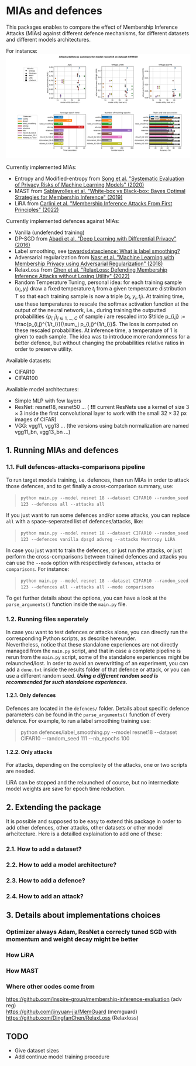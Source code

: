 **MIAs and defences**
===

This packages enables to compare the effect of Membership Inference Attacks (MIAs) against different defence mechanisms, for different datasets and different models architectures.


For instance:
![Summary example](recap.png)


Currently implemented MIAs:   
*  Entropy and Modified-entropy from [Song et al. "Systematic Evaluation of Privacy Risks of Machine Learning Models" (2020)](https://arxiv.org/abs/2003.10595)
*  MAST from [Sablayrolles et al. "White-box vs Black-box: Bayes Optimal Strategies for Membership Inference" (2019)](https://arxiv.org/abs/1908.11229)
*  LiRA from [Carlini et al. "Membership Inference Attacks From First Principles" (2022)](https://arxiv.org/abs/2112.03570)

Currently implemented defences against MIAs:
*  Vanilla (undefended training)
*  DP-SGD from [Abadi et al. "Deep Learning with Differential Privacy" (2016)](https://arxiv.org/abs/1607.00133)
*  Label smoothing, see [towardsdatascience: What is label smoothing?](https://towardsdatascience.com/what-is-label-smoothing-108debd7ef06)
*  Adversarial regularization from [Nasr et al. "Machine Learning with Membership Privacy using Adversarial Regularization" (2018)](https://arxiv.org/abs/1807.05852)
*  RelaxLoss from [Chen et al. "RelaxLoss: Defending Membership Inference Attacks without Losing Utility" (2022)](https://arxiv.org/abs/2207.05801)
*  Random Temperature Tuning, personal idea: for each training sample $(x_i, y_i)$ draw a fixed temperature $t_i$ from a given temperature distribution $T$ so that each training sample is now a triple $(x_i, y_i, t_i)$. At training time, use these temperatures to rescale the softmax activation function at the output of the neural network, i.e., during training the outputted probabilities $\{p_{i, j}\}_{j\in 1, \dots, C}$ of sample $i$ are rescaled into $\tilde p_{i,j} := \frac{p_{i,j}^{1/t_i}}{\sum_j p_{i,j}^{1/t_i}}$. The loss is computed on these rescaled probabilities. At inference time, a temperature of $1$ is given to each sample. The idea was to introduce more randomness for a better defence, but without changing the probabilities relative ratios in order to preserve utility.

Available datasets:
*  CIFAR10
*  CIFAR100

Available model architectures:
*  Simple MLP with few layers
*  ResNet: resnet18, resnet50 ... ( **!!!** current ResNets use a kernel of size $3\times 3$ inside the first convolutional layer to work with the small $32\times 32$ px images of CIFAR)
*  VGG: vgg11, vgg13 ... (the versions using batch normalization are named vgg11_bn, vgg13_bn ...)


## **1. Running MIAs and defences**
### **1.1. Full defences-attacks-comparisons pipeline**

To run target models training, i.e. defences, then run MIAs in order to attack those defences, and to get finally a cross-comparison summary, use:  
>`python main.py --model resnet 18 --dataset CIFAR10 --random_seed 123 --defences all --attacks all`

If you just want to run some defences and/or some attacks, you can replace `all` with a space-seperated list of defences/attacks, like:   
> `python main.py --model resnet 18 --dataset CIFAR10 --random_seed 123 --defences vanilla dpsgd advreg --attacks Mentropy LiRA`

In case you just want to train the defences, or just run the attacks, or just perform the cross-comparisons between trained defences and attacks you can use the `--mode` option with respectively `defences`, `attacks` or `comparisons`. For instance:  
> `python main.py --model resnet 18 --dataset CIFAR10 --random_seed 123 --defences all --attacks all --mode comparisons`

To get further details about the options, you can have a look at the `parse_arguments()` function inside the `main.py` file.

### **1.2. Running files seperately**

In case you want to test defences or attacks alone, you can directly run the corresponding Python scripts, as describe hereunder.  
Nevertheless, notice that these standalone experiences are not directly managed from the `main.py` script, and that in case a complete pipeline is rerun from the `main.py` script, some of the standalone experiences might be relaunched/lost. In order to avoid an overwritting of an experiment, you can add a `done.txt` inside the results folder of that defence or attack, or you can use a different random seed.
***Using a different random seed is recommended for such standalone experiences.***

#### **1.2.1. Only defences**

Defences are located in the `defences/` folder. Details about specific defence parameters can be found in the `parse_arguments()` function of every defence. For example, to run a label smoothing training use:  
> python defences/label_smoothing.py --model resnet18 --dataset CIFAR10 --random_seed 111 --nb_epochs 100

#### **1.2.2. Only attacks**

For attacks, depending on the complexity of the attacks, one or two scripts are needed.

LiRA can be stopped and the relaunched of course, but no intermediate model weights are save for epoch time reduction.

## **2. Extending the package**

It is possible and supposed to be easy to extend this package in order to add other defences, other attacks, other datasets or other model arhcitecture. Here is a detailled explaination to add one of these:

### **2.1. How to add a dataset?**

### **2.2. How to add a model architecture?**

### **2.3. How to add a defence?**

### **2.4. How to add an attack?**



## **3. Details about implementations choices**
### Optimizer always Adam, ResNet a correcly tuned SGD with momentum and weight decay might be better
### How LiRA
### How MAST
### Where other codes come from
https://github.com/inspire-group/membership-inference-evaluation (adv reg)  
https://github.com/jinyuan-jia/MemGuard (memguard)  
https://github.com/DingfanChen/RelaxLoss (Relaxloss)


## **TODO**
*  Give dataset sizes
*  Add continue model training procedure
